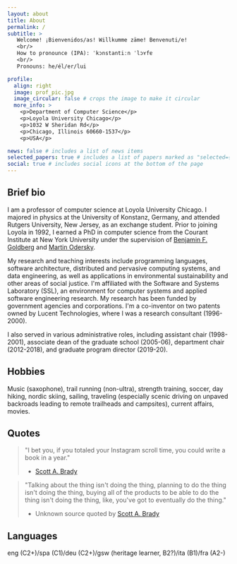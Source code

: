 ```yaml
---
layout: about
title: About
permalink: /
subtitle: >
   Welcome! ¡Bienvenidos/as! Willkumme zäme! Benvenuti/e!
   <br/>
   How to pronounce (IPA): ˈkɔnstantiːn ˈlɔʏfɐ
   <br/>
   Pronouns: he/él/er/lui

profile:
  align: right
  image: prof_pic.jpg
  image_circular: false # crops the image to make it circular
  more_info: >
    <p>Department of Computer Science</p>
    <p>Loyola University Chicago</p>
    <p>1032 W Sheridan Rd</p>
    <p>Chicago, Illinois 60660-1537</p>
    <p>USA</p>

news: false # includes a list of news items
selected_papers: true # includes a list of papers marked as "selected={true}"
social: true # includes social icons at the bottom of the page
---
```



## Brief bio

I am a professor of computer science at Loyola University Chicago. I majored in physics at the University of Konstanz, Germany, and attended Rutgers University, New Jersey, as an exchange student. Prior to joining Loyola in 1992, I earned a PhD in computer science from the Courant Institute at New York University under the supervision of [Benjamin F. Goldberg](https://cs.nyu.edu/~goldberg) and [Martin Odersky](https://lampwww.epfl.ch/~odersky). 

My research and teaching interests include programming languages, software architecture, distributed and pervasive computing systems, and data engineering, as well as applications in environmental sustainability and other areas of social justice. I'm affiliated with the Software and Systems Laboratory (SSL), an environment for computer systems and applied software engineering research. My research has been funded by government agencies and corporations. I'm a co-inventor on two patents owned by Lucent Technologies, where I was a research consultant (1996-2000). 

I also served in various administrative roles, including assistant chair (1998-2001),  associate dean of the graduate school (2005-06), department chair (2012-2018), and graduate program director (2019-20).

## Hobbies

Music (saxophone), trail running (non-ultra), strength training, soccer, day hiking, nordic skiing, sailing, traveling (especially scenic driving on unpaved backroads leading to remote trailheads and campsites), current affairs, movies.

## Quotes

> "I bet you, if you totaled your Instagram scroll time, you could write a book in a year."
>
> - [Scott A. Brady](https://www.instagram.com/scott.a.brady/)

> "Talking about the thing isn't doing the thing, planning to do the thing isn't doing the thing, buying all of the products to be able to do the thing isn't doing the thing, like, you've got to eventually do the thing."
>
> - Unknown source quoted by [Scott A. Brady](https://www.instagram.com/scott.a.brady/)

## Languages

eng (C2+)/spa (C1)/deu (C2+)/gsw (heritage learner, B2?)/ita (B1)/fra (A2-)
